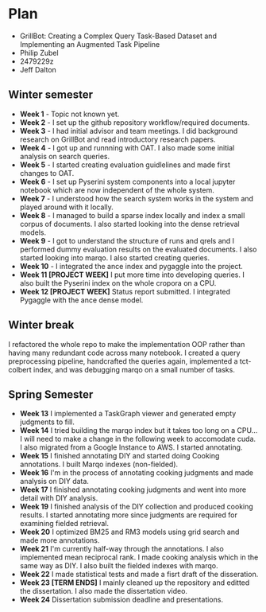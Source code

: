 # Plan

* GrillBot: Creating a Complex Query Task-Based Dataset and Implementing an Augmented Task Pipeline
* Philip Zubel
* 2479229z
* Jeff Dalton

## Winter semester

* **Week 1** - Topic not known yet.
* **Week 2** - I set up the github repository workflow/required documents.
* **Week 3** - I had initial advisor and team meetings. I did background research on GrillBot and read introductory research papers.
* **Week 4** - I got up and runnning with OAT. I also made some initial analysis on search queries.
* **Week 5** - I started creating evaluation guidlelines and made first changes to OAT.
* **Week 6** - I set up Pyserini system components into a local jupyter notebook which are now independent of the whole system.
* **Week 7** - I understood how the search system works in the system and played around with it locally.
* **Week 8** - I managed to build a sparse index locally and index a small corpus of documents. I also started looking into the dense retrieval models.
* **Week 9** - I got to understand the structure of runs and qrels and I performed dummy evaluation results on the evaluated documents. I also started looking into marqo. I also started creating queries.
* **Week 10** - I integrated the ance index and pygaggle into the project.
* **Week 11 [PROJECT WEEK]** I put more time into developing queries.  I also built the Pyserini index on the whole cropora on a CPU.
* **Week 12 [PROJECT WEEK]** Status report submitted. I integrated Pygaggle with the ance dense model.

## Winter break
I refactored the whole repo to make the implementation OOP rather than having many redundant code across many notebook. I created a query preprocessing pipeline, handcrafted the queries again, implemented a tct-colbert index, and was debugging marqo on a small number of tasks.

## Spring Semester

* **Week 13** I implemented a TaskGraph viewer and generated empty judgments to fill.
* **Week 14** I tried building the marqo index but it takes too long on a CPU... I will need to make a change in the following week to accomodate cuda. I also migrated from a Google Instance to AWS. I started annotating.
* **Week 15** I finished annotating DIY and started doing Cooking annotations. I built Marqo indexes (non-fielded).
* **Week 16** I'm in the process of annotating cooking judgments and made analysis on DIY data.
* **Week 17** I finished annotating cooking judgments and went into more detail with DIY analysis. 
* **Week 19** I finished analysis of the DIY collection and produced cooking results. I started annotating more since judgments are required for examining fielded retrieval.
* **Week 20** I optimized BM25 and RM3 models using grid search and made more annotations.  
* **Week 21** I'm currently half-way through the annotations. I also implemented mean reciprocal rank. I made cooking analysis which in the same way as DIY. I also built the fielded indexes with marqo.
* **Week 22** I made statistical tests and made a fisrt draft of the disseration. 
* **Week 23 [TERM ENDS]** I mainly cleaned up the repository and editted the dissertation. I also made the dissertation video. 
* **Week 24** Dissertation submission deadline and presentations.

